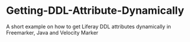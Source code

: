 # Getting-DDL-Attribute-Dynamically
A short example on how to get Liferay DDL attributes dynamically in Freemarker, Java and Velocity Marker
